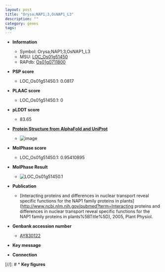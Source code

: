 ```yaml
---
layout: post
title: "Orysa;NAP1;3,OsNAP1_L3"
description: ""
category: genes
tags: 
---
```


* **Information**  
    + Symbol: Orysa;NAP1;3,OsNAP1_L3  
    + MSU: [LOC_Os01g51450](http://rice.plantbiology.msu.edu/cgi-bin/ORF_infopage.cgi?orf=LOC_Os01g51450)  
    + RAPdb: [Os01g0711800](http://rapdb.dna.affrc.go.jp/viewer/gbrowse_details/irgsp1?name=Os01g0711800)  

* **PSP score**  
    + LOC_Os01g51450.1: 0.0817 

* **PLAAC score**  
    + LOC_Os01g51450.1: 0 

* **pLDDT score**
    + 83.65

* **[Protein Structure from AlphaFold and UniProt](https://www.uniprot.org/uniprotkb/A2ZX50/entry#structure)**
    + ![image](https://ricepsp.github.io/images/A/AF-A2ZX50-F1.png)

* **MolPhase score**
    + LOC_Os01g51450.1: 0.95410895

* **MolPhase Result**
    + ![LOC_Os01g51450.1](https://304243504.github.io/Pictures/LOC_Os01g/LOC_Os01g51450.1.png)

* **Publication**  
    + [Interacting proteins and differences in nuclear transport reveal specific functions for the NAP1 family proteins in plants](http://www.ncbi.nlm.nih.gov/pubmed?term=Interacting proteins and differences in nuclear transport reveal specific functions for the NAP1 family proteins in plants%5BTitle%5D), 2005, Plant Physiol.

* **Genbank accession number**  
    + [AY830122](http://www.ncbi.nlm.nih.gov/nuccore/AY830122)

* **Key message**  

* **Connection**  

[//]: # * **Key figures**  


